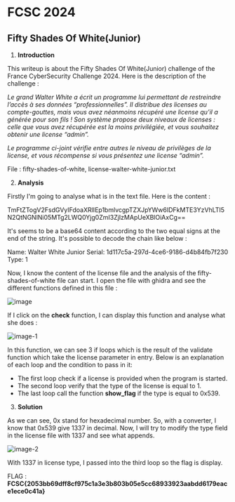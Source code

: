 # FCSC 2024
## Fifty Shades Of White(Junior)

1. **Introduction**

This writeup is about the Fifty Shades Of White(Junior) challenge of the France CyberSecurity Challenge 2024. Here is the description of the challenge :

*Le grand Walter White a écrit un programme lui permettant de restreindre l’accès à ses données “professionnelles”. Il distribue des licenses au compte-gouttes, mais vous avez néanmoins récupéré une license qu’il a générée pour son fils ! Son système propose deux niveaux de licenses : celle que vous avez récupérée est la moins privilégiée, et vous souhaitez obtenir une license “admin”.*

*Le programme ci-joint vérifie entre autres le niveau de privilèges de la license, et vous récompense si vous présentez une license “admin”.*

File : fifty-shades-of-white, license-walter-white-junior.txt

2. **Analysis**

Firstly I'm going to analyse what is in the text file. Here is the content : 

TmFtZTogV2FsdGVyIFdoaXRlIEp1bmlvcgpTZXJpYWw6IDFkMTE3YzVhLTI5N2QtNGNlNi05MTg2LWQ0Yjg0ZmI3ZjIzMApUeXBlOiAxCg== 

It's seems to be a base64 content according to the two equal signs at the end of the string. It's possible to decode the chain like below :

Name: Walter White Junior
Serial: 1d117c5a-297d-4ce6-9186-d4b84fb7f230
Type: 1

Now, I know the content of the license file and the analysis of the fifty-shades-of-white file can start. I open the file with ghidra and see the different functions defined in this file :

![image](https://gist.github.com/assets/104362418/b11d9b13-73bc-4252-8d14-5b62c7247acd)

If I click on the **check** function, I can display this function and analyse what she does :

![image-1](https://gist.github.com/assets/104362418/0fc266eb-aba4-443f-b1f8-1cdb62b82d47)

In this function, we can see 3 if loops which is the result of the validate function which take the license parameter in entry. Below is an explanation of each loop and the condition to pass in it:
- The first loop check if a license is provided when the program is started.
- The second loop verify that the type of the license is equal to 1.
- The last loop call the function **show_flag** if the type is equal to 0x539.

3. **Solution**

As we can see, 0x stand for hexadecimal number. So, with a converter, I know that 0x539 give 1337 in decimal. Now, I will try to modify the type field in the license file with 1337 and see what appends. 

![image-2](https://gist.github.com/assets/104362418/138edde7-7ac6-48ab-a500-ab721780773c)

With 1337 in license type, I passed into the third loop so the flag is display.

FLAG : **FCSC{2053bb69dff8cf975c1a3e3b803b05e5cc68933923aabdd6179eace1ece0c41a}**